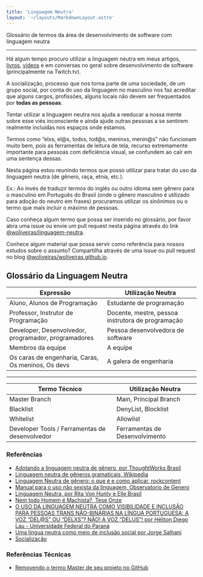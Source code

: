 ```yaml
---
title: 'Linguagem Neutra'
layout: '~/layouts/MarkdownLayout.astro'
---
```


Glossário de termos da área de desenvolvimento de software com linguagem neutra

---

Há algum tempo procuro utilizar a linguagem neutra em meus artigos, [livros](https://www.casadocodigo.com.br/search?type=product&q=william+oliveira), [vídeos](https://www.youtube.com/channel/UCpfj7hUnNu4NcIqmusFdp5Q) e em conversas no geral sobre desenvolvimento de software (principalmente na Twitch.tv).

A socialização, processo que nos torna parte de uma sociedade, de um grupo social, por conta do uso da linguagem no masculino nos faz acreditar que alguns cargos, profissões, alguns locais não devem ser frequentados por **todas as pessoas**.

Tentar utilizar a linguagem neutra nos ajuda a reeducar a nossa mente sobre esse viés inconsciente e ainda ajude outras pessoas a se sentirem realmente incluídas nos espaços onde estamos.

Termos como “elxs, el@s, todxs, tod@s, meninxs, menin@s” não funcionam muito bem, pois as ferramentas de leitura de tela, recurso extremamente importante para pessoas com deficiência visual, se confundem ao cair em uma sentença dessas.

Nesta página estou reunindo termos que posso utilizar para tratar do uso da linguagem neutra (de gênero, raça, etnia, etc.).

Ex.: Ao invés de traduzir termos do inglês ou outro idioma sem gênero para o masculino em Português do Brasil (onde o gênero masculino é utilizado para adoção do neutro em frases) procuramos utilizar os sinônimos ou o termo que mais incluir o máximo de pessoas.

Caso conheça algum termo que possa ser inserido no glossário, por favor abra uma issue ou envie um pull request nesta página através do link [@woliveiras/linguagem-neutra](https://github.com/woliveiras/woliveiras.github.io/blob/main/src/pages/linguagem-neutra.md).

Conhece algum material que possa servir como referência para nossos estudos sobre o assunto? Compartilha através de uma issue ou pull request no blog [@woliveiras/woliveiras.github.io](https://github.com/woliveiras/woliveiras.github.io).

## Glossário da Linguagem Neutra

| Expressão                                            | Utilização Neutra                                 |
| ---------------------------------------------------- | ------------------------------------------------- |
| Aluno, Alunos de Programação                         | Estudante de programação                          |
| Professor, Instrutor de Programação                  | Docente, mestre, pessoa instrutora de programação |
| Developer, Desenvolvedor, programador, programadores | Pessoa desenvolvedora de software                 |
| Membros da equipe                                    | A equipe                                          |
| Os caras de engenharia, Caras, Os meninos, Os devs   | A galera de engenharia                            |

---

| Termo Técnico                                  | Utilização Neutra              |
| ---------------------------------------------- | ------------------------------ |
| Master Branch                                  | Main, Principal Branch         |
| Blacklist                                      | DenyList, Blocklist            |
| Whitelist                                      | Allowlist                      |
| Developer Tools / Ferramentas de desenvolvedor | Ferramentas de Desenvolvimento |

### Referências

- [Adotando a linguagem neutra de gênero, por ThoughtWorks Brasil](https://medium.com/coragem/adotando-a-linguagem-neutra-de-g%C3%AAnero-e509e6e4e06c)
- [Linguagem neutra de gêneros gramaticais, Wikipedia](https://pt.wikipedia.org/wiki/Linguagem_neutra_de_g%C3%AAneros_gramaticais)
- [Linguagem Neutra de gênero: o que é e como aplicar, rockcontent](https://comunidade.rockcontent.com/linguagem-neutra-de-genero/)
- [Manual para o uso não sexista da linguagem, Observatorio de Genero](http://www.observatoriodegenero.gov.br/menu/publicacoes/outros-artigos-e-publicacoes/manual-para-o-uso-nao-sexista-da-linguagem)
- [Linguagem Neutra, por Rita Von Hunty e Elle Brasil](https://www.youtube.com/watch?v=WAzsxxMMlIM)
- [Nem todo Homem é Machista?, Tese Onze](https://www.youtube.com/watch?v=MdoJnJTEj88)
- [O USO DA LINGUAGEM NEUTRA COMO VISIBILIDADE E INCLUSÃO PARA PESSOAS TRANS NÃO-BINÁRIAS NA LÍNGUA PORTUGUESA: A VOZ “DEL@S” OU “DELXS”? NÃO! A VOZ “DELUS”! por Héliton Diego Lau - Universidade Federal do Paraná ](http://www.sies.uem.br/trabalhos/2017/3112.pdf)
- [Uma língua neutra como meio de inclusão social por Jorge Salhani](https://www2.faac.unesp.br/blog/obsmidia/2015/03/30/uma-lingua-neutra-como-meio-de-inclusao-social/)
- [Socialização](https://pt.wikipedia.org/wiki/Socializa%C3%A7%C3%A3o#:~:text=Socializa%C3%A7%C3%A3o%20%C3%A9%20a%20assimila%C3%A7%C3%A3o%20de,realizando%2Dse%20atrav%C3%A9s%20da%20comunica%C3%A7%C3%A3o.)

### Referências Técnicas

- [Removendo o termo Master de seu projeto no GitHub](https://goiabada.blog/removendo-o-termo-master-de-seu-projeto-no-github-c753ea89718e)
